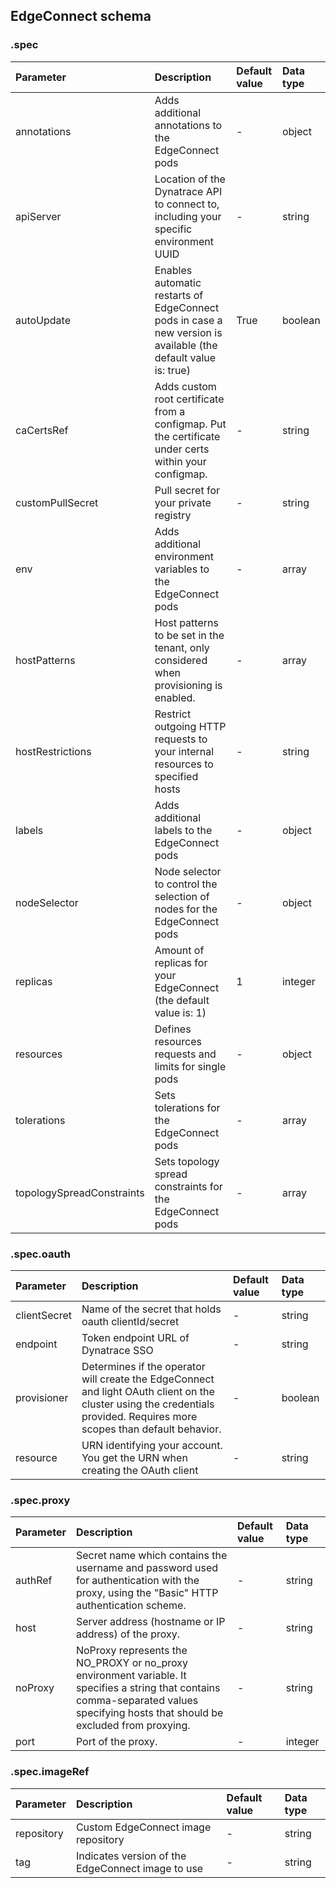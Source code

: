 ## EdgeConnect schema

### .spec

|Parameter|Description|Default value|Data type|
|:-|:-|:-|:-|
|annotations|Adds additional annotations to the EdgeConnect pods|-|object|
|apiServer|Location of the Dynatrace API to connect to, including your specific environment UUID|-|string|
|autoUpdate|Enables automatic restarts of EdgeConnect pods in case a new version is available (the default value is: true)|True|boolean|
|caCertsRef|Adds custom root certificate from a configmap. Put the certificate under certs within your configmap.|-|string|
|customPullSecret|Pull secret for your private registry|-|string|
|env|Adds additional environment variables to the EdgeConnect pods|-|array|
|hostPatterns|Host patterns to be set in the tenant, only considered when provisioning is enabled.|-|array|
|hostRestrictions|Restrict outgoing HTTP requests to your internal resources to specified hosts|-|string|
|labels|Adds additional labels to the EdgeConnect pods|-|object|
|nodeSelector|Node selector to control the selection of nodes for the EdgeConnect pods|-|object|
|replicas|Amount of replicas for your EdgeConnect (the default value is: 1)|1|integer|
|resources|Defines resources requests and limits for single pods|-|object|
|tolerations|Sets tolerations for the EdgeConnect pods|-|array|
|topologySpreadConstraints|Sets topology spread constraints for the EdgeConnect pods|-|array|

### .spec.oauth

|Parameter|Description|Default value|Data type|
|:-|:-|:-|:-|
|clientSecret|Name of the secret that holds oauth clientId/secret|-|string|
|endpoint|Token endpoint URL of Dynatrace SSO|-|string|
|provisioner|Determines if the operator will create the EdgeConnect and light OAuth client on the cluster using the credentials provided. Requires more scopes than default behavior.|-|boolean|
|resource|URN identifying your account. You get the URN when creating the OAuth client|-|string|

### .spec.proxy

|Parameter|Description|Default value|Data type|
|:-|:-|:-|:-|
|authRef|Secret name which contains the username and password used for authentication with the proxy, using the "Basic" HTTP authentication scheme.|-|string|
|host|Server address (hostname or IP address) of the proxy.|-|string|
|noProxy|NoProxy represents the NO_PROXY or no_proxy environment variable. It specifies a string that contains comma-separated values specifying hosts that should be excluded from proxying.|-|string|
|port|Port of the proxy.|-|integer|

### .spec.imageRef

|Parameter|Description|Default value|Data type|
|:-|:-|:-|:-|
|repository|Custom EdgeConnect image repository|-|string|
|tag|Indicates version of the EdgeConnect image to use|-|string|
